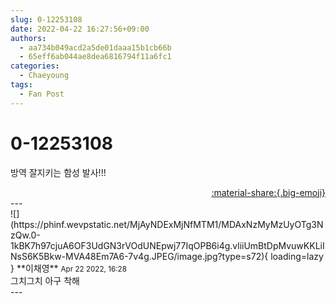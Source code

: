 ```yaml
---
slug: 0-12253108
date: 2022-04-22 16:27:56+09:00
authors:
  - aa734b049acd2a5de01daaa15b1cb66b
  - 65eff6ab044ae8dea6816794f11a6fc1
categories:
  - Chaeyoung
tags:
  - Fan Post
---
```


# 0-12253108

<div class="post-container" markdown="1">
<div class="content-container md-sidebar__scrollwrap" markdown="1">

방역 잘지키는 함성 발사!!!

</div>
</div>

<div style="text-align: right;" markdown="1">
<a href="https://weverse.io/fromis9/fanpost/0-12253108" style="text-align: right;">:material-share:{.big-emoji}</a>
</div>
---

<div class="comments-container md-sidebar__scrollwrap" markdown="1">
<div class="comment" markdown="1">
<div class='id-container' markdown="1">
![](https://phinf.wevpstatic.net/MjAyNDExMjNfMTM1/MDAxNzMyMzUyOTg3NzQw.0-1kBK7h97cjuA6OF3UdGN3rVOdUNEpwj77IqOPB6i4g.vliiUmBtDpMvuwKKLiINsS6K5Bkw-MVA48Em7A6-7v4g.JPEG/image.jpg?type=s72){ loading=lazy }
**<span class="artist">이채영</span>** <small>Apr 22 2022, 16:28</small><br>
</div>
<div class='comment-body' markdown="1">
그치그치 아구 착해
</div>
</div>
</div>
---
